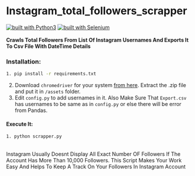 # Instagram_total_followers_scrapper
[![built with Python3](https://img.shields.io/badge/built%20with-Python3-red.svg)](https://www.python.org/)
[![built with Selenium](https://img.shields.io/badge/built%20with-Selenium-yellow.svg)](https://github.com/SeleniumHQ/selenium)
<br>
<br>
**Crawls Total Followers From List Of Instagram Usernames And Exports It To Csv File With DateTime Details**
<br>
### Installation:

```bash
1. pip install -r requirements.txt
```
2. Download ```chromedriver``` for your system [from here](https://sites.google.com/a/chromium.org/chromedriver/downloads). Extract the .zip file and put it in ```/assets``` folder.
3. Edit ```config.py``` to add usernames in it. Also Make Sure That ```Export.csv``` has usernames to be same as in ```config.py``` or else there will be error from Pandas.

#### Execute It:
```bash
1. python scrapper.py
```
<br>
Instagram Usually Doesnt Display All Exact Number OF Followers If The Account Has More Than 10,000 Followers. This Script Makes Your Work Easy And Helps To Keep A Track On Your Followers In Instagram Account
<br>
